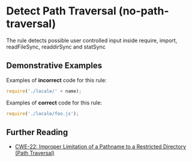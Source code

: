 # Detect Path Traversal (no-path-traversal)

The rule detects possible user controlled input inside require, import, readFileSync, readdirSync and statSync

## Demonstrative Examples

Examples of **incorrect** code for this rule:

```js
require('./locale/' + name);
```

Examples of **correct** code for this rule:

```js
require('./locale/foo.js');
```

## Further Reading

- [CWE-22: Improper Limitation of a Pathname to a Restricted Directory (Path Traversal)](https://cwe.mitre.org/data/definitions/22.html)
